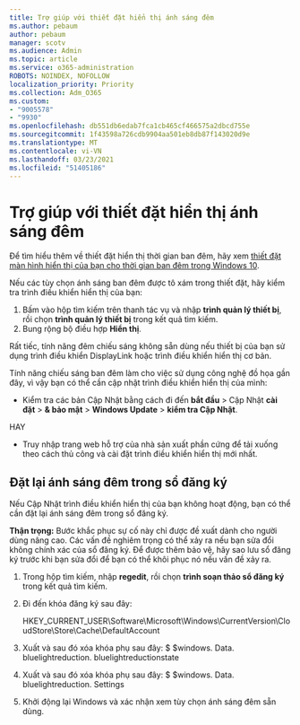 ```yaml
---
title: Trợ giúp với thiết đặt hiển thị ánh sáng đêm
ms.author: pebaum
author: pebaum
manager: scotv
ms.audience: Admin
ms.topic: article
ms.service: o365-administration
ROBOTS: NOINDEX, NOFOLLOW
localization_priority: Priority
ms.collection: Adm_O365
ms.custom:
- "9005578"
- "9930"
ms.openlocfilehash: db551db6edab7fca1cb465cf466575a2dbcd755e
ms.sourcegitcommit: 1f43598a726cdb9904aa501eb8db87f143020d9e
ms.translationtype: MT
ms.contentlocale: vi-VN
ms.lasthandoff: 03/23/2021
ms.locfileid: "51405186"
---
```

# <a name="help-with-the-night-light-display-setting"></a>Trợ giúp với thiết đặt hiển thị ánh sáng đêm

Để tìm hiểu thêm về thiết đặt hiển thị thời gian ban đêm, hãy xem [thiết đặt màn hình hiển thị của bạn cho thời gian ban đêm trong Windows 10](https://support.microsoft.com/windows/set-your-display-for-night-time-in-windows-10-18fe903a-e0a1-8326-4c68-fd23d7aaf136).

Nếu các tùy chọn ánh sáng ban đêm được tô xám trong thiết đặt, hãy kiểm tra trình điều khiển hiển thị của bạn: 

1. Bấm vào hộp tìm kiếm trên thanh tác vụ và nhập **trình quản lý thiết bị**, rồi chọn **trình quản lý thiết bị** trong kết quả tìm kiếm.
1. Bung rộng bộ điều hợp **Hiển thị**. 

Rất tiếc, tính năng đêm chiếu sáng không sẵn dùng nếu thiết bị của bạn sử dụng trình điều khiển DisplayLink hoặc trình điều khiển hiển thị cơ bản.

Tính năng chiếu sáng ban đêm làm cho việc sử dụng công nghệ đồ họa gần đây, vì vậy bạn có thể cần cập nhật trình điều khiển hiển thị của mình:  

- Kiểm tra các bản Cập Nhật bằng cách đi đến **bắt đầu**  >  Cập Nhật **cài đặt**  >  **& bảo mật**  >  **Windows Update**  >  **kiểm tra Cập Nhật**.  

HAY

- Truy nhập trang web hỗ trợ của nhà sản xuất phần cứng để tải xuống theo cách thủ công và cài đặt trình điều khiển hiển thị mới nhất.

## <a name="reset-night-light-in-the-registry"></a>Đặt lại ánh sáng đêm trong sổ đăng ký

Nếu Cập Nhật trình điều khiển hiển thị của bạn không hoạt động, bạn có thể cần đặt lại ánh sáng đêm trong sổ đăng ký.  

**Thận trọng:** Bước khắc phục sự cố này chỉ được đề xuất dành cho người dùng nâng cao. Các vấn đề nghiêm trọng có thể xảy ra nếu bạn sửa đổi không chính xác của sổ đăng ký. Để được thêm bảo vệ, hãy sao lưu sổ đăng ký trước khi bạn sửa đổi để bạn có thể khôi phục nó nếu vấn đề xảy ra.

1. Trong hộp tìm kiếm, nhập **regedit**, rồi chọn **trình soạn thảo sổ đăng ký** trong kết quả tìm kiếm.

1. Đi đến khóa đăng ký sau đây: 

    HKEY_CURRENT_USER\Software\Microsoft\Windows\CurrentVersion\CloudStore\Store\Cache\DefaultAccount

1. Xuất và sau đó xóa khóa phụ sau đây: $ $windows. Data. bluelightreduction. bluelightreductionstate

1. Xuất và sau đó xóa khóa phụ sau đây: $ $windows. Data. bluelightreduction. Settings

1. Khởi động lại Windows và xác nhận xem tùy chọn ánh sáng đêm sẵn dùng.


